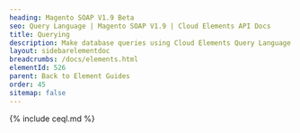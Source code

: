 ```yaml
---
heading: Magento SOAP V1.9 Beta
seo: Query Language | Magento SOAP V1.9 | Cloud Elements API Docs
title: Querying
description: Make database queries using Cloud Elements Query Language.
layout: sidebarelementdoc
breadcrumbs: /docs/elements.html
elementId: 526
parent: Back to Element Guides
order: 45
sitemap: false
---
```


{% include ceql.md %}
